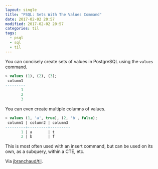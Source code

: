 ```yaml
---
layout: single
title: "PSQL: Sets With The Values Command"
date: 2017-02-02 20:57
modified: 2017-02-02 20:57
categories: til
tags:
  - psql
  - sql
  - til
---
```


You can concisely create sets of values in PostgreSQL using the `values`
command.

```sql
> values (1), (2), (3);
 column1
---------
       1
       2
       3
```

You can even create multiple columns of values.

```sql
> values (1, 'a', true), (2, 'b', false);
 column1 | column2 | column3
---------+---------+---------
       1 | a       | t
       2 | b       | f
```

This is most often used with an insert command, but can be used on its own,
as a subquery, within a CTE, etc.

Via [jbranchaud/til](https://github.com/jbranchaud/til).
